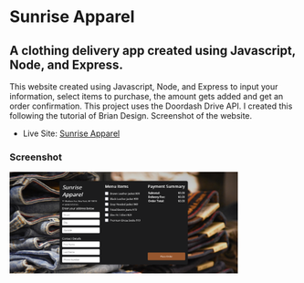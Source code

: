 <h1>Sunrise Apparel</h1>

<h2>A clothing delivery app created using Javascript, Node, and Express.</h2>

<p>This website created using Javascript, Node, and Express to input your information, select items to purchase, the amount gets added and get an order confirmation. This project uses the Doordash Drive API. I created this following the tutorial of Brian Design. Screenshot of the website.</p>

- Live Site: [Sunrise Apparel](https://floating-taiga-58935.herokuapp.com/)

### Screenshot

<img src="./screenshot.png" width="400">
